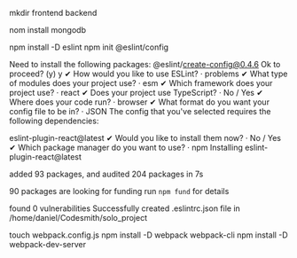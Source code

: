 mkdir frontend backend

nom install mongodb

npm install -D eslint
npm init @eslint/config

Need to install the following packages:
  @eslint/create-config@0.4.6
Ok to proceed? (y) y
✔ How would you like to use ESLint? · problems
✔ What type of modules does your project use? · esm
✔ Which framework does your project use? · react
✔ Does your project use TypeScript? · No / Yes
✔ Where does your code run? · browser
✔ What format do you want your config file to be in? · JSON
The config that you've selected requires the following dependencies:

eslint-plugin-react@latest
✔ Would you like to install them now? · No / Yes
✔ Which package manager do you want to use? · npm
Installing eslint-plugin-react@latest

added 93 packages, and audited 204 packages in 7s

90 packages are looking for funding
  run `npm fund` for details

found 0 vulnerabilities
Successfully created .eslintrc.json file in /home/daniel/Codesmith/solo_project

touch webpack.config.js
npm install -D webpack webpack-cli
npm install -D webpack-dev-server
